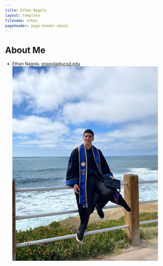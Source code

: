 ```yaml
---
title: Ethan Nagola
layout: template
filename: ethan
pageheader: page-header-about
--- 
```

# About Me
- Ethan Nagola. enagola@ucsd.edu\
![image](/Photos/EthanPic.jpeg)
